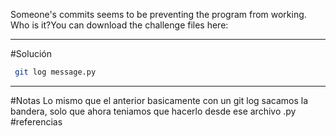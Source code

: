 Someone's commits seems to be preventing the program from working. Who is it?You can download the challenge files here:

----
#Solución 
```bash
 git log message.py
```


----------
#Notas 
Lo mismo que el anterior basicamente con un git log sacamos  la bandera, solo que ahora teniamos que hacerlo desde ese archivo .py
#referencias 
